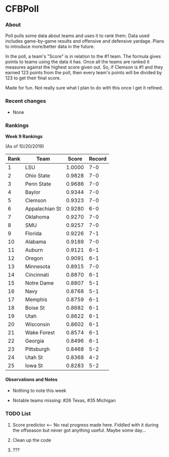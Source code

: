 # CFBPoll

### About

Poll pulls some data about teams and uses it to rank them.  Data used includes game-by-game results and offensive and defensive yardage.  Plans to introduce more/better data in the future.

In the poll, a team's "Score" is in relation to the #1 team.  The formula gives points to teams using the data it has.  Once all the teams are ranked it measures against the highest score given out.  So, if Clemson is #1 and they earned 123 points from the poll, then every team's points will be divided by 123 to get their final score.

Made for fun.  Not really sure what I plan to do with this once I get it refined.

### Recent changes

* None

### Rankings

**Week 9 Rankings**

(As of 10/20/2019)

Rank| Team | Score | Record
---|---|---|---
1 | LSU | 1.0000 | 7-0
2 | Ohio State | 0.9828 | 7-0
3 | Penn State | 0.9686 | 7-0
4 | Baylor | 0.9344 | 7-0
5 | Clemson | 0.9323 | 7-0
6 | Appalachian St | 0.9280 | 6-0
7 | Oklahoma | 0.9270 | 7-0
8 | SMU | 0.9257 | 7-0
9 | Florida | 0.9226 | 7-1
10 | Alabama | 0.9189 | 7-0
11 | Auburn | 0.9121 | 6-1
12 | Oregon | 0.9091 | 6-1
13 | Minnesota | 0.8915 | 7-0
14 | Cincinnati | 0.8870 | 6-1
15 | Notre Dame | 0.8807 | 5-1
16 | Navy | 0.8768 | 5-1
17 | Memphis | 0.8759 | 6-1
18 | Boise St | 0.8682 | 6-1
19 | Utah | 0.8622 | 6-1
20 | Wisconsin | 0.8602 | 6-1
21 | Wake Forest | 0.8574 | 6-1
22 | Georgia | 0.8496 | 6-1
23 | Pittsburgh | 0.8468 | 5-2
24 | Utah St | 0.8368 | 4-2
25 | Iowa St | 0.8283 | 5-2

#### Observations and Notes

* Nothing to note this week

* Notable teams missing: #26 Texas, #35 Michigan

### TODO List

1. Score predictor <-- No real progress made here.  Fiddled with it during the offseason but never got anything useful.  Maybe some day...

2. Clean up the code

3. ???







